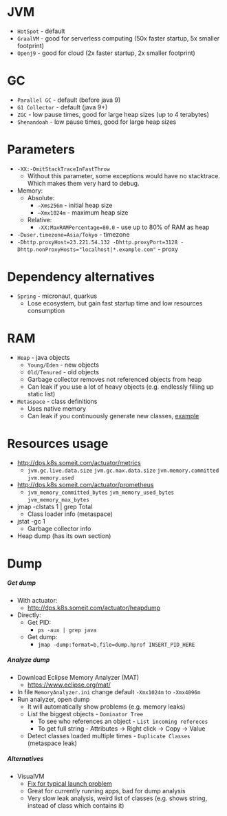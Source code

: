 # JVM
* `HotSpot` - default
* `GraalVM` - good for serverless computing (50x faster startup, 5x smaller footprint)
* `Openj9` - good for cloud (2x faster startup, 2x smaller footprint)

# GC
* `Parallel GC` - default (before java 9)
* `G1 Collector` - default (java 9+)
* `ZGC` - low pause times, good for large heap sizes (up to 4 terabytes)
* `Shenandoah` - low pause times, good for large heap sizes 

# Parameters
* `-XX:-OmitStackTraceInFastThrow`
    * Without this parameter, some exceptions would have no stacktrace. Which makes them very hard to debug.
* Memory:
    * Absolute:
        * `–Xms256m` - initial heap size
        * `–Xmx1024m` - maximum heap size
    * Relative:
        * `-XX:MaxRAMPercentage=80.0` - use up to 80% of RAM as heap
* `-Duser.timezone=Asia/Tokyo` - timezone
* `-Dhttp.proxyHost=23.221.54.132 -Dhttp.proxyPort=3128 -Dhttp.nonProxyHosts="localhost|*.example.com"` - proxy

# Dependency alternatives
* `Spring` - micronaut, quarkus
    * Lose ecosystem, but gain fast startup time and low resources consumption

# RAM
* `Heap` - java objects
    * `Young/Eden` - new objects
    * `Old/Tenured` - old objects
    * Garbage collector removes not referenced objects from heap
    * Can leak if you use a lot of heavy objects (e.g. endlessly filling up static list)
* `Metaspace` - class definitions
    * Uses native memory
    * Can leak if you continuously generate new classes, [example](https://stackoverflow.com/questions/44830943/metaspace-memory-leak)

# Resources usage
* http://dps.k8s.someit.com/actuator/metrics
    * `jvm.gc.live.data.size` `jvm.gc.max.data.size` `jvm.memory.committed` `jvm.memory.used`
* http://dps.k8s.someit.com/actuator/prometheus
    * `jvm_memory_committed_bytes` `jvm_memory_used_bytes` `jvm_memory_max_bytes`
* jmap -clstats 1 | grep Total
    * Class loader info (metaspace)
* jstat -gc 1
    * Garbage collector info
* Heap dump (has its own section)

# Dump
##### Get dump
* With actuator:
    * http://dps.k8s.someit.com/actuator/heapdump
* Directly:
    * Get PID:
        * `ps -aux | grep java`
    * Get dump:
        * `jmap -dump:format=b,file=dump.hprof INSERT_PID_HERE`

##### Analyze dump
* Download Eclipse Memory Analyzer (MAT)
    * https://www.eclipse.org/mat/
* In file `MemoryAnalyzer.ini` change default `-Xmx1024m` to `-Xmx4096m`
* Run analyzer, open dump
    * It will automatically show problems (e.g. memory leaks)
    * List the biggest objects - `Dominator Tree`
        * To see who references an object - `List incoming refereces`
        * To get full string - Attributes -> Right click -> Copy -> Value
    * Detect classes loaded multiple times - `Duplicate Classes` (metaspace leak)

##### Alternatives
* VisualVM
    * [Fix for typical launch problem](https://stackoverflow.com/questions/24044069/visualvm-running-jre/24044137)
    * Great for currently running apps, bad for dump analysis
    * Very slow leak analysis, weird list of classes (e.g. shows string, instead of class which contains it)
